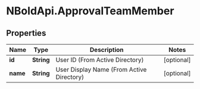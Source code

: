 # NBoldApi.ApprovalTeamMember

## Properties

Name | Type | Description | Notes
------------ | ------------- | ------------- | -------------
**id** | **String** | User ID (From Active Directory) | [optional] 
**name** | **String** | User Display Name (From Active Directory) | [optional] 


